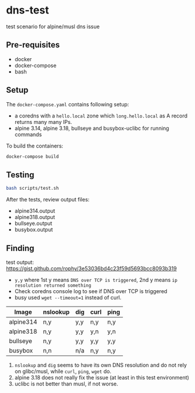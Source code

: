 # dns-test

test scenario for alpine/musl dns issue

## Pre-requisites

- docker
- docker-compose
- bash

## Setup



The `docker-compose.yaml` contains following setup:

- a coredns with a `hello.local` zone which `long.hello.local` as A record returns many many IPs.
- alpine 3.14, alpine 3.18, bullseye and busybox-uclibc for running commands


To build the containers:

```bash
docker-compose build
```

## Testing

```bash
bash scripts/test.sh
```

After the tests, review output files:

- alpine314.output
- alpine318.output
- bullseye.output
- busybox.output

## Finding

test output: https://gist.github.com/rophy/3e53036bd4c23f59d5693bcc8093b319

- `y,y` where 1st y means `DNS over TCP is triggered`, 2nd y means `ip resolution returned something`
- Check coredns console log to see if DNS over TCP is triggered
- busy used `wget --timeout=1` instead of curl.

| Image      | nslookup | dig | curl | ping |
| ---------- | -------- | --- | ---- | ---- |
| alpine314  | n,y      | y,y | n,y  | n,y  |
| alpine318  | n,y      | y,y | y,n  | y,n  |
| bullseye   | n,y      | y,y | y,y  | y,y  |
| busybox    | n,n      | n/a | n,y  | n,y  |

1. `nslookup` and `dig` seems to have its own DNS resolution and do not rely on glibc/musl, while `curl`, `ping`, `wget` do.
2. alpine 3.18 does not really fix the issue (at least in this test environment)
3. uclibc is not better than musl, if not worse.
